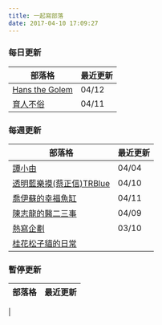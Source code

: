 ```yaml
---
title: 一起寫部落
date: 2017-04-10 17:09:27
---
```


### 每日更新

部落格 | 最近更新
--- | ---
[Hans the Golem](http://hanscholem.tw/) | 04/12
[育人不俗](http://garybonanza0.blogspot.tw/) | 04/11


### 每週更新

部落格 | 最近更新
--- | ---
[譚小由](http://www.jianshu.com/u/d4a96376c328) | 04/04
[透明藍樂摸(蔡正信)TRBlue](http://blog.bangdoll.idv.tw) | 04/10
[喬伊蘇的幸福魚缸](http://joyce-forever.blogspot.tw/) | 04/11
[陳志龍的醫二三事](http://zhilone.blogspot.tw) | 04/09
[熱寫企劃](https://blog.zealplanner.com/) | 03/10
[桂花松子貓的日常](http://sweetsweetdeer.pixnet.net/blog) | 

### 暫停更新
部落格 | 最近更新
--- | ---
 |
